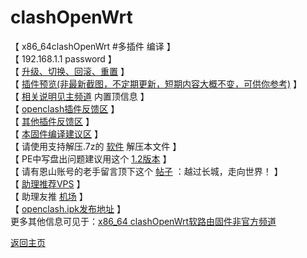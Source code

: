 # clashOpenWrt

【 x86_64clashOpenWrt #多插件 编译 】           
【 192.168.1.1 password 】         
【 [升级、切换、回滚、重置](https://t.me/OpenWRTcn/48) 】  
【 [插件预览(非最新截图，不定期更新，短期内容大概不变，可供你参考)](https://github.com/boduoyejieyi666/whonolikeboduoyejieyi/blob/main/openclash/unoff/1.png) 】            
【 [相关说明见主频道](https://t.me/OpenWRTcn) 内置顶信息 】          
【 [openclash插件反馈区](https://github.com/vernesong/OpenClash/issues) 】                  
【 [其他插件反馈区](https://github.com/coolsnowwolf/lede/issues) 】                   
【 [本固件编译建议区](https://github.com/hyird/openwrt-actions/issues) 】              
【 请使用支持解压.7z的 [软件](https://cn.bandisoft.com/bandizip/) 解压本文件 】           
【 PE中写盘出问题建议用这个 [1.2版本](https://t.me/OpenWRTcn/8) 】               
【 请有恩山账号的老手留言顶下这个 [帖子](https://www.right.com.cn/forum/thread-4053643-1-1.html) ：越过长城，走向世界！ 】      
【 [助理推荐VPS](https://github.com/boduoyejieyi666/whonolikeboduoyejieyi/blob/main/MyFanFan.md) 】            
【 助理友推 [机场](https://github.com/boduoyejieyi666/whonolikeboduoyejieyi/blob/main/youlian/jichang.md) 】         
【 [openclash.ipk发布地址](https://github.com/vernesong/OpenClash/releases) 】          
更多其他信息可见于：[x86_64 clashOpenWrt软路由固件非官方频道](https://t.me/clashOpenWRT233)       

[返回主页](https://github.com/boduoyejieyi666/whonolikeboduoyejieyi/blob/main/README.md)           
